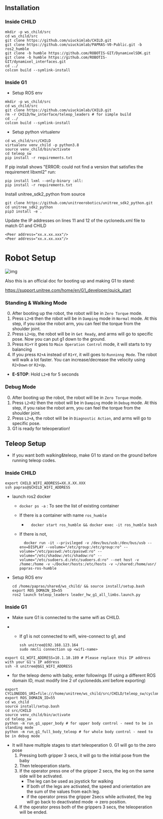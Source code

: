 ## Installation
### Inside CHILD
```
mkdir -p ws_child/src
cd ws_child/src
git clone https://github.com/uiuckimlab/CHILD.git
git clone https://github.com/uiuckimlab/PAPRAS-V0-Public.git -b ros2_humble
git clone -b humble https://github.com/ROBOTIS-GIT/DynamixelSDK.git
git clone -b humble https://github.com/ROBOTIS-GIT/dynamixel_interfaces.git
cd ../
colcon build --symlink-install
```

### Inside G1
- Setup ROS env
```
mkdir -p ws_child/src
cd ws_child/src
git clone https://github.com/uiuckimlab/CHILD.git
rm -r CHILD/hw_interface/teleop_leaders # for simple build
cd ../
colcon build --symlink-install
```
- Setup python virtualenv
```
cd ws_child/src/CHILD
virtualenv venv_child -p python3.8
source venv_child/bin/activate
cd teleop_sw
pip install -r requirements.txt
```
If pip install shows "ERROR: could not find a version that satisfies the requirement libxml2" run:
```
pip install lxml --only-binary :all:
pip install -r requirements.txt
```
Install unitree_sdk2_python from source
```
git clone https://github.com/unitreerobotics/unitree_sdk2_python.git
cd unitree_sdk2_python
pip3 install -e .
```
Update the IP addresses on lines 11 and 12 of the cycloneds.xml file to match G1 and CHILD
```
<Peer address="xx.x.xx.xxx"/>
<Peer address="xx.x.xx.xxx"/>
```



# Robot Setup

![img](https://oss-global-cdn.unitree.com/static/98431a05f8e747709722e901d32d8ce3_11798x7046.jpg)


Also this is an official doc for booting up and making G1 to stand:

https://support.unitree.com/home/en/G1_developer/quick_start

### Standing & Walking Mode

0. After booting up the robot, the robot will be in `Zero Torque` mode.
1. Press `L2+B` then the robot will be in `Damping` mode in `Normal` mode. At this step, if you raise the robot arm, you can feel the torque from the shoulder joint.
2. Press `L2+Up`, the robot will be in `Get Ready`, and arms will go to specific pose. Now you can put g1 down to the ground.
3. Press `R1+Y`  it goes to `Main Operation Control` mode, it will starts to try balancing
4. If you press `R2+A` instead of `R1+Y`, it will goes to `Runninng Mode`. The robot will walk a lot faster. You can increase/decrease the velocity using `R2+Down` or `R2+Up`.

- **E-STOP**:  Hold `L2+B` for 5 seconds

### Debug Mode

0. After booting up the robot, the robot will be in `Zero Torque` mode.
1. Press `L2+R2` then the robot will be in `Damping` mode in `Debug` mode. At this step, if you raise the robot arm, you can feel the torque from the shoulder joint.
2. Press `L2+A`, the robot will be in `Diagnostic Action`, and arms will go to specific pose. 
3. G1 is ready for teleoperation!





## Teleop Setup

- If you want both walking&teleop, make G1 to stand on the ground before running teleop codes.

### Inside CHILD

```
export CHILD_WIFI_ADDRESS=XX.X.XX.XXX
ssh papras@$CHILD_WIFI_ADDRESS
```
- launch ros2 docker 

    - `docker ps -a` : To see the list of existing container

    - If there is a container with name `ros_humble`

        - ```
            docker start ros_humble && docker exec -it ros_humble bash
            ```

    - If there is not, 

      ```shell
        docker run -it --privileged -v /dev/bus/usb:/dev/bus/usb --env=DISPLAY --volume="/etc/group:/etc/group:ro" --volume="/etc/passwd:/etc/passwd:ro" --volume="/etc/shadow:/etc/shadow:ro" --volume="/etc/sudoers.d:/etc/sudoers.d:ro" --net host -v /home:/home -v ~/Docker/hosts:/etc/hosts -v ~/shared:/home/usr/ papras-ros-humble
      ```

- Setup ROS env

  ```shell
  cd /home/papras/shared/ws_child/ && source install/setup.bash
  export ROS_DOMAIN_ID=55
  ros2 launch teleop_leaders leader_hw_g1_all_limbs.launch.py 
  ```


### Inside G1

- Make sure G1 is connected to the same wifi as CHILD.

- - If g1 is not connected to wifi, wire-connect to g1, and 

    ```
    ssh unitree@192.168.123.164
    sudo nmcli connection up <wifi-name>
    ```
```
export G1_WIFI_ADDRESS=10.1.10.189 # Please replace this IP address with your G1's IP address
ssh -X unitree@$G1_WIFI_ADDRESS
```
- for the teleop demo with baby, enter followings (If using a different ROS domain ID, must modify line 2 of cyclonedds.xml before exporting)
```
export CYCLONEDDS_URI=file:///home/unitree/ws_child/src/CHILD/teleop_sw/cyclonedds.xml
export ROS_DOMAIN_ID=55
cd ws_child
source install/setup.bash
cd src/CHILD
source venv_child/bin/activate
cd teleop_sw
python -m run_g1_upper_body # for upper body control - need to be in standing mode
python -m run_g1_full_body_teleop # for whole body control - need to be in debug mode
```

- It will have multiple stages to start teleoperation
    0. G1 will go to the zero pose
    1. Pressing both gripper 3 secs, it will go to the initial pose from the baby
    2. Then teleoperation starts.
    3. If the operator press one of the gripper 2 secs, the leg on the same side will be activated.
       - The leg can be used as joystick for walking
       - If both of the legs are activated, the speed and orientation are the sum of the values from each leg.
       - if the operator press the gripper 2secs while activated, the leg will go back to deactivated mode -> zero position.
    4. If the operator press both of the grippers 3 secs, the teleoperation will be ended.
